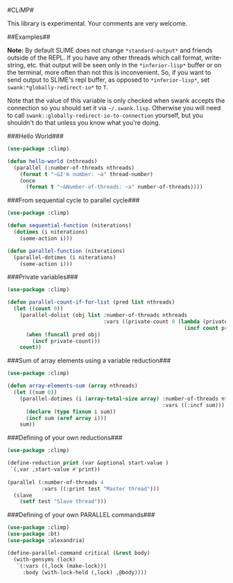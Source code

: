 #CLiMP#

This library is experimental. Your comments are very welcome.

##Examples##

**Note:** By default SLIME does not change ```*standard-output*``` and friends outside of the REPL. If you have any other threads which call format, write-string, etc. that output will be seen only in the ```*inferior-lisp*``` buffer or on the terminal, more often than not this is inconvenient. So, if you want to send output to SLIME's repl buffer, as opposed to ```*inferior-lisp*```, set ```swank:*globally-redirect-io*``` to ```T```.

Note that the value of this variable is only checked when swank accepts the connection so you should set it via ```~/.swank.lisp```. Otherwise you will need to call ```swank::globally-redirect-io-to-connection``` yourself, but you shouldn't do that unless you know what you're doing. 

###Hello World###

```lisp
(use-package :climp)

(defun hello-world (nthreads)
  (parallel (:number-of-threads nthreads)
    (format t "~&I'm number: ~a" thread-number)
    (once
      (format t "~&Number-of-threads: ~a" number-of-threads))))
```

###From sequential cycle to parallel cycle###

```lisp
(use-package :climp)

(defun sequential-function (niterations)
  (dotimes (i niterations)
    (some-action i)))

(defun parallel-function (niterations)
  (parallel-dotimes (i niterations)
    (some-action i)))
```

###Private variables###

```lisp
(use-package :climp)

(defun parallel-count-if-for-list (pred list nthreads)
  (let ((count 0))
    (parallel-dolist (obj list :number-of-threads nthreads
                               :vars ((private-count 0 (lambda (private-count)
                                                         (incf count private-count)))))
      (when (funcall pred obj)
        (incf private-count)))
    count))
```

###Sum of array elements using a variable reduction###

```lisp
(use-package :climp)

(defun array-elements-sum (array nthreads)
  (let ((sum 0))
    (parallel-dotimes (i (array-total-size array) :number-of-threads nthreads
                                                  :vars ((:incf sum)))
      (declare (type fixnum i sum))
      (incf sum (aref array i)))
    sum))
```


###Defining of your own reductions###

```lisp
(use-package :climp)

(define-reduction print (var &optional start-value )
 `(,var ,start-value #'print))
 
(parallel (:number-of-threads 4
           :vars ((:print test "Master thread")))
  (slave
    (setf test "Slave thread")))
```

###Defining of your own PARALLEL commands###

```lisp
(use-package :climp)
(use-package :bt)
(use-package :alexandria)

(define-parallel-command critical (&rest body)
  (with-gensyms (lock)
   `(:vars ((,lock (make-lock)))
     :body (with-lock-held (,lock) ,@body))))
```
